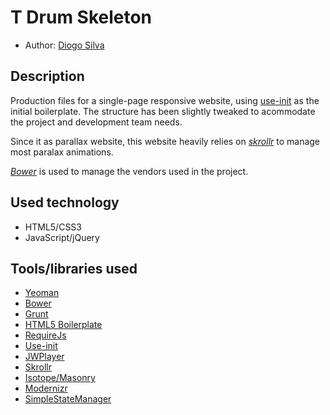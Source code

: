 # T Drum Skeleton

* Author: [Diogo Silva](https://github.com/diogomiguel)

## Description

Production files for a single-page responsive website, using [use-init](https://github.com/use-init/init) as the initial boilerplate. 
The structure has been slightly tweaked to acommodate the project and development team needs.

Since it as parallax website, this website heavily relies on [*skrollr*](https://github.com/Prinzhorn/skrollr) to manage most paralax animations.

[*Bower*](https://github.com/use-init/init) is used to manage the vendors used in the project.

## Used technology

- HTML5/CSS3
- JavaScript/jQuery

## Tools/libraries used

- [Yeoman](http://yeoman.io/)
- [Bower](https://github.com/use-init/init)
- [Grunt](http://gruntjs.com/)
- [HTML5 Boilerplate](http://html5boilerplate.com/)
- [RequireJs](http://requirejs.org/)
- [Use-init](https://github.com/use-init/init)
- [JWPlayer](http://www.jwplayer.com/)
- [Skrollr](https://github.com/Prinzhorn/skrollr)
- [Isotope/Masonry](http://isotope.metafizzy.co/)
- [Modernizr](http://modernizr.com/)
- [SimpleStateManager](https://github.com/SimpleStateManager/SimpleStateManager)